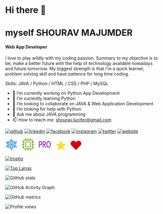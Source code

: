 # Hi there 👋 
# myself SHOURAV MAJUMDER
#### Web App Developer

I love to play wildly with my coding passion. Summary to my objective is to be, make a better future with the help of technology available nowadays and future tomorrow. My biggest strength is that I'm a quick learner, problem solving skill and have patience for long time coding.

Skills: JAVA / Python / HTML / CSS / PHP / MySQL

- 🔭 I’m currently working on Python App Development 
- 🌱 I’m currently learning Python 
- 👯 I’m looking to collaborate on JAVA & Web Application Development 
- 🤔 I’m looking for help with Python 
- 💬 Ask me about JAVA programming 
- 📫 How to reach me: shourav.lucifer@gmail.com 


[<img src='https://cdn.jsdelivr.net/npm/simple-icons@3.0.1/icons/github.svg' alt='github' height='40'>](https://github.com/shrveel)  [<img src='https://cdn.jsdelivr.net/npm/simple-icons@3.0.1/icons/linkedin.svg' alt='linkedin' height='40'>](https://www.linkedin.com/in/shourav-majumder/)  [<img src='https://cdn.jsdelivr.net/npm/simple-icons@3.0.1/icons/facebook.svg' alt='facebook' height='40'>](https://www.facebook.com/shourav.majumder)  [<img src='https://cdn.jsdelivr.net/npm/simple-icons@3.0.1/icons/instagram.svg' alt='instagram' height='40'>](https://www.instagram.com/shrv.eel/)  [<img src='https://cdn.jsdelivr.net/npm/simple-icons@3.0.1/icons/twitter.svg' alt='twitter' height='40'>](https://twitter.com/shrv_eel)  [<img src='https://cdn.jsdelivr.net/npm/simple-icons@3.0.1/icons/icloud.svg' alt='website' height='40'>](https://shrveel.wordpress.com/)  

<a href='https://archiveprogram.github.com/'><img src='https://raw.githubusercontent.com/acervenky/animated-github-badges/master/assets/acbadge.gif' width='40' height='40'></a> <a href='https://docs.github.com/en/developers'><img src='https://raw.githubusercontent.com/acervenky/animated-github-badges/master/assets/devbadge.gif' width='40' height='40'></a> <a href='https://github.com/pricing'><img src='https://raw.githubusercontent.com/acervenky/animated-github-badges/master/assets/pro.gif' width='40' height='40'></a> <a href='https://stars.github.com/'><img src='https://raw.githubusercontent.com/acervenky/animated-github-badges/master/assets/starbadge.gif' width='35' height='35'></a> <a href='https://docs.github.com/en/github/supporting-the-open-source-community-with-github-sponsors'><img src='https://raw.githubusercontent.com/acervenky/animated-github-badges/master/assets/sponsorbadge.gif' width='35' height='35'></a> 

[![trophy](https://github-profile-trophy.vercel.app/?username=shrveel)](https://github.com/ryo-ma/github-profile-trophy)

[![Top Langs](https://github-readme-stats.vercel.app/api/top-langs/?username=shrveel)](https://github.com/anuraghazra/github-readme-stats)

![GitHub stats](https://github-readme-stats.vercel.app/api?username=shrveel&show_icons=true)  

![GitHub Activity Graph](https://activity-graph.herokuapp.com/graph?username=shrveel)  

![GitHub metrics](https://metrics.lecoq.io/shrveel)  

![Profile views](https://gpvc.arturio.dev/shrveel)  

